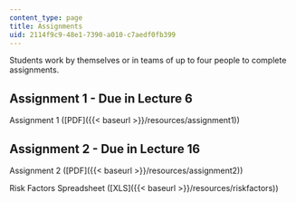 ```yaml
---
content_type: page
title: Assignments
uid: 2114f9c9-48e1-7390-a010-c7aedf0fb399
---
```


Students work by themselves or in teams of up to four people to complete assignments.

Assignment 1 - Due in Lecture 6
-------------------------------

Assignment 1 ([PDF]({{< baseurl >}}/resources/assignment1))

Assignment 2 - Due in Lecture 16
--------------------------------

Assignment 2 ([PDF]({{< baseurl >}}/resources/assignment2))

Risk Factors Spreadsheet ([XLS]({{< baseurl >}}/resources/riskfactors))